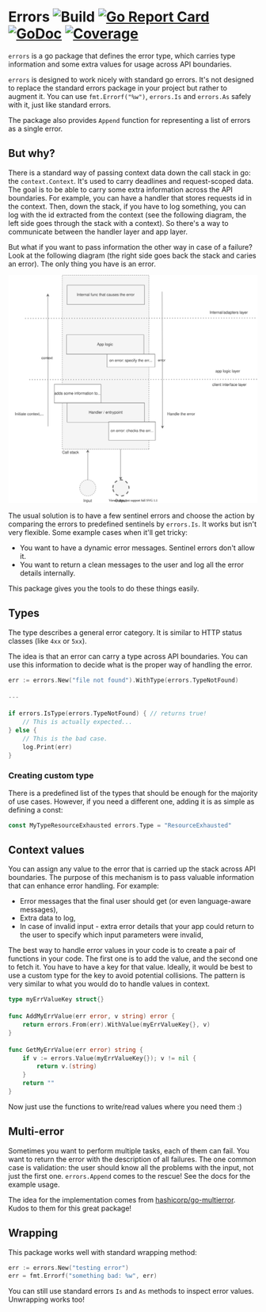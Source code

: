 # Errors ![Build](https://github.com/nglogic/errors/workflows/Build/badge.svg) [![Go Report Card](https://goreportcard.com/badge/github.com/nglogic/errors)](https://goreportcard.com/report/github.com/nglogic/errors) [![GoDoc](https://godoc.org/github.com/nglogic/errors?status.svg)](http://godoc.org/github.com/nglogic/errors) [![Coverage](https://img.shields.io/badge/coverage-gocover.io-blue)](https://gocover.io/github.com/nglogic/errors)

`errors` is a go package that defines the error type, which carries type information and some extra values for usage across API boundaries.

`errors` is designed to work nicely with standard go errors. It's not designed to replace the standard errors package in your project but rather to augment it. You can use `fmt.Errorf("%w")`, `errors.Is` and `errors.As` safely with it, just like standard errors.

The package also provides `Append` function for representing a list of errors as a single error.

## But why?

There is a standard way of passing context data down the call stack in go: the `context.Context`. It's used to carry deadlines and request-scoped data. The goal is to be able to carry some extra information across the API boundaries. For example, you can have a handler that stores requests id in the context. Then, down the stack, if you have to log something, you can log with the id extracted from the context (see the following diagram, the left side goes through the stack with a context). So there's a way to communicate between the handler layer and app layer.

But what if you want to pass information the other way in case of a failure? Look at the following diagram (the right side goes back the stack and caries an error). The only thing you have is an error.

![diagram](docs/errors.svg)

The usual solution is to have a few sentinel errors and choose the action by comparing the errors to predefined sentinels by `errors.Is`. It works but isn't very flexible. Some example cases when it'll get tricky:

- You want to have a dynamic error messages. Sentinel errors don't allow it.
- You want to return a clean messages to the user and log all the error details internally.

This package gives you the tools to do these things easily.

## Types

The type describes a general error category. It is similar to HTTP status classes (like `4xx` or `5xx`).

The idea is that an error can carry a type across API boundaries. You can use this information to decide what is the proper way of handling the error.

```go
err := errors.New("file not found").WithType(errors.TypeNotFound)

---

if errors.IsType(errors.TypeNotFound) { // returns true!
    // This is actually expected...
} else {
    // This is the bad case.
    log.Print(err)
}
```

### Creating custom type

There is a predefined list of the types that should be enough for the majority of use cases.
However, if you need a different one, adding it is as simple as defining a const:

```go
const MyTypeResourceExhausted errors.Type = "ResourceExhausted"
```

## Context values

You can assign any value to the error that is carried up the stack across API boundaries.
The purpose of this mechanism is to pass valuable information that can enhance error handling. For example:

- Error messages that the final user should get (or even language-aware messages),
- Extra data to log,
- In case of invalid input - extra error details that your app could return to the user to specify which input parameters were invalid,

The best way to handle error values in your code is to create a pair of functions in your code. The first one is to add the value, and the second one to fetch it. You have to have a key for that value. Ideally, it would be best to use a custom type for the key to avoid potential collisions. The pattern is very similar to what you would do to handle values in context.

```go
type myErrValueKey struct{}

func AddMyErrValue(err error, v string) error {
    return errors.From(err).WithValue(myErrValueKey{}, v)
}

func GetMyErrValue(err error) string {
    if v := errors.Value(myErrValueKey{}); v != nil {
        return v.(string)
    }
    return ""
}
```

Now just use the functions to write/read values where you need them :)

## Multi-error

Sometimes you want to perform multiple tasks, each of them can fail. You want to return the error with the description of all failures. The one common case is validation: the user should know all the problems with the input, not just the first one. `errors.Append` comes to the rescue! See the docs for the example usage.

The idea for the implementation comes from [hashicorp/go-multierror](https://github.com/hashicorp/go-multierror). Kudos to them for this great package!

## Wrapping

This package works well with standard wrapping method:

```go
err := errors.New("testing error")
err = fmt.Errorf("something bad: %w", err)
```

You can still use standard errors `Is` and `As` methods to inspect error values. Unwrapping works too!
